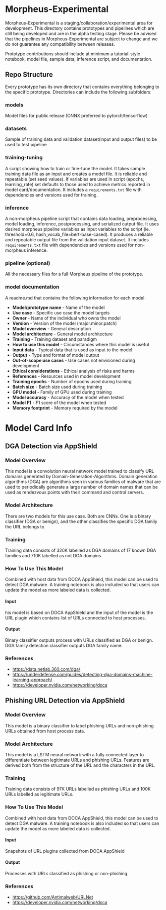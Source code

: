 # Morpheus-Experimental

Morpheus-Experimental is a staging/collaboration/experimental area for development. This directory contains prototypes and pipelines which are still being developed and are in the alpha testing stage. Please be advised that the pipelines in Morpheus-Experimental are subject to change and we do not guarantee any compatibility between releases.

Prototype contributions should include at minimum a tutorial-style notebook, model file, sample data, inference script, and documentation. 

## Repo Structure
Every prototype has its own directory that contains everything belonging to the specific prototype. Directories can include the following subfolders:

### models
Model files for public release (ONNX preferred to pytorch/tensorflow)

### datasets

Sample of training data and validation dataset(input and output files) to be used to test pipeline

### training-tuning

A script showing how to train or fine-tune the model. It takes sample training data file as an input and creates a model file. It is reliable and repeatable (set seed values). If variables are used in script (epochs, learning_rate) set defaults to those used to achieve metrics reported in model card/documentation. It includes a `requirements.txt` file with dependencies and versions used for training. 

### inference

A non-morpheus pipeline script that contains data loading, preprocessing, model loading, inference, postprocessing, and serialized output file. It uses desired morpheus pipeline variables as input variables to the script (ie. threshold=0.6, hash_vocab_file=bert-base-cased). It produces a reliable and repeatable output file from the validation input dataset. It includes `requirements.txt` file with dependencies and versions used for non-morpheus inference.

### pipeline (optional)
All the necessary files for a full Morpheus pipeline of the prototype.

### model documentation

A readme.md that contains the following information for each model:

 - **Model/prototype name** - Name of the model
 - **Use case** - Specific use case the model targets
 - **Owner** - Name of the individual who owns the model
 - **Version** - Version of the model (major.minor.patch)
 - **Model overview** - General description
 - **Model architecture** - General model architecture
 - **Training** - Training dataset and paradigm
 - **How to use this model** - Circumstances where this model is useful
 - **Input data** - Typical data that is used as input to the model
 - **Output** - Type and format of model output
 - **Out-of-scope use cases** - Use cases not envisioned during development
 - **Ethical considerations** - Ethical analysis of risks and harms
 - **References** - Resources used in model development
 - **Training epochs** - Number of epochs used during training
 - **Batch size** - Batch size used during training
 - **GPU model** - Family of GPU used during training
 - **Model accuracy** - Accuracy of the model when tested
 - **Model F1** - F1 score of the model when tested
 - **Memory footprint** - Memory required by the model



# Model Card Info

## DGA Detection via AppShield
### Model Overview
This model is a convolution neural network model trained to classify URL domains generated by Domain-Generation-Algorithms. Domain generation algorithms (DGA) are algorithms seen in various families of malware that are used to periodically generate a large number of domain names that can be used as rendezvous points with their command and control servers.
### Model Architecture
There are two models for this use case. Both are CNNs. One is a binary classifier (DGA or benign), and the other classifies the specific DGA family the URL belongs to.
### Training
Training data consists of 320K labelled as DGA domains of 17 known DGA families and 710K labelled as not DGA domains.  
### How To Use This Model
Combined with host data from DOCA AppShield, this model can be used to detect DGA malware. A training notebook is also included so that users can update the model as more labeled data is collected. 
#### Input
his model is based on DOCA AppShield and the input of the model is the URL plugin which contains list of URLs connected to host processes.
#### Output
Binary classifier outputs process with URLs classified as DGA or benign. DGA family detection classifier outputs DGA family name.
### References
- https://data.netlab.360.com/dga/
- https://underdefense.com/guides/detecting-dga-domains-machine-learning-approach/
- https://developer.nvidia.com/networking/doca 


## Phishing URL Detection via AppShield
### Model Overview
This model is a binary classifier to label phishing URLs and non-phishing URLs obtained from host process data.
### Model Architecture
This model is a LSTM neural network with a fully connected layer to differentiate between legitimate URLs and phishing URLs. Features are derived both from the structure of the URL and the characters in the URL. 
### Training
Training data consists of 97K URLs labelled as phishing URLs and 100K URLs labelled as legitimate URLs.  
### How To Use This Model
Combined with host data from DOCA AppShield, this model can be used to detect DGA malware. A training notebook is also included so that users can update the model as more labeled data is collected. 
#### Input
Snapshots of URL plugins collected from DOCA AppShield
#### Output
Processes with URLs classified as phishing or non-phishing
### References
- https://github.com/Antimalweb/URLNet 
- https://developer.nvidia.com/networking/doca 




